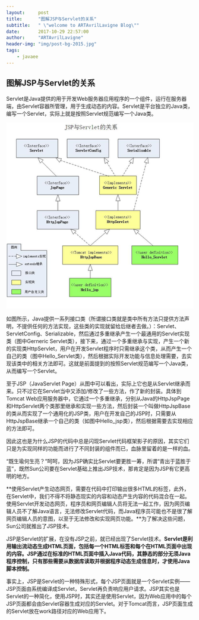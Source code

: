 ```yaml
---
layout:     post
title:      "图解JSP与Servlet的关系"
subtitle:   " \"welcome to ARTAvrilLavigne Blog\""
date:       2017-10-29 22:57:00
author:     "ARTAvrilLavigne"
header-img: "img/post-bg-2015.jpg"
tags:
    - javaee
---
```

## 图解JSP与Servlet的关系  

   Servlet是Java提供的用于开发Web服务器应用程序的一个组件，运行在服务器端，由Servlet容器所管理，用于生成动态的内容。Servlet是平台独立的Java类，编写一个Servlet，实际上就是按照Servlet规范编写一个Java类。  

![](https://github.com/ARTAvrilLavigne/ARTAvrilLavigne.github.io/blob/master/img/jsp_servlet.png?raw=true)

   如图所示，Java提供一系列接口类（所谓接口类就是类中所有方法只提供方法声明，不提供任何的方法实现，这些类的实现就留给后继者去做。）：Servlet、ServletConfig、Serializable，然后通过多重继承产生一个最通用的Servlet实现类（图中Gerneric Servlet类），接下来，通过一个多重继承与实现，产生一个新的实现类HttpServlet，用户在开发Servlet程序时只需继承这个类，从而产生一个自己的类（图中Hello_Servlet类），然后根据实际开发功能与信息处理需要，去实现该类中的相关方法即可。这就是前面提到的按照Servlet规范编写一个Java类，从而编写一个Servlet。  
  
   至于JSP（JavaServlet Page）从图中可以看出，实际上它也是从Servlet继承而来。只不过它在Servlet当中又添加/修改了一些方法，作了新的封装。具体到Tomcat Web应用服务器中，它通过一个多重继承，分别从Java的HttpJspPage和HttpServlet两个类那里继承和实现一些方法，然后封装一个叫做HttpJspBase的类从而实现了一个通用化的JSP类，用户在开发自己的JSP时，只需要从HttpJspBase继承一个自己的类（如图中Hello_jsp类），然后根据需要去实现相应的方法即可。  
  
   因此这也是为什么JSP的代码中总是闪现Servlet代码框架影子的原因，其实它们只是为实现同样的功能而进行了不同封装的组件而已，血脉里留着的是一样的血。  
  
   “既生瑜何生亮？”呵呵，因为JSP确实比Servlet要更胜一筹，所谓“青出于蓝胜于蓝”，既然Sun公司要在Servlet基础上推出JSP技术，那肯定是因为JSP有它更高明的地方。  
  
   **使用Servlet产生动态网页，需要在代码中打印输出很多HTML的标签，此外，在Servlet中，我们不得不将静态现实的内容和动态产生内容的代码混合在一起。使用Servlet开发动态网页，程序员和网页编辑人员将无法一起工作，因为网页编辑人员不了解Java语言，无法修改Servlet代码，而Java程序员可能也不是很了解网页编辑人员的意图，以至于无法修改和实现网页功能。**为了解决这些问题，Sun公司就推出了JSP技术。  
  
   JSP是Servlet的扩展，在没有JSP之前，就已经出现了Servlet技术。**Servlet是利用输出流动态生成HTML页面，包括每一个HTML标签和每个在HTML页面中出现的内容。JSP通过在标准的HTML页面中插入Java代码，其静态的部分无须Java程序控制，只有那些需要从数据库读取并根据程序动态生成信息时，才使用Java脚本控制。**  
  
   事实上，JSP是Servlet的一种特殊形式，每个JSP页面就是一个Servlet实例——JSP页面由系统编译成Servlet，Servlet再负责响应用户请求。JSP其实也是Servlet的一种简化，使用JSP时，其实还是使用Servlet，因为Web应用中的每个JSP页面都会由Servlet容器生成对应的Servlet。对于Tomcat而言，JSP页面生成的Servlet放在work路径对应的Web应用下。
  
